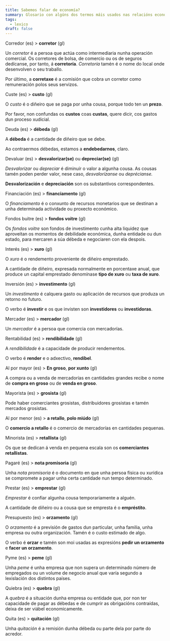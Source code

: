 ```yaml
---
title: Sabemos falar de economía?
summary: Glosario con algúns dos termos máis usados nas relacións económicas
tags:
  - lexico
draft: false
---
```

<article> 

Corredor (es) > **corretor** (gl)

Un *corretor* é a persoa que actúa como intermediaria nunha operación comercial. Os corretores de bolsa, de comercio ou os de seguros dedícanse, por tanto, á **corretoría**. *Corretoría* tamén é o nome do local onde desenvolven o seu traballo.

Por último, a **corretaxe** é a comisión que cobra un corretor como remuneración polos seus servizos. 

</article>

<article> 

Custe (es) > **custo** (gl)

O *custo* é o diñeiro que se paga por unha cousa, porque todo ten un **prezo**. 

Por favor, non confundas os **custos** coas **custas**, quere dicir, cos gastos dun proceso xudicial.

</article>

<article>

Deuda (es) > **débeda** (gl)

A **débeda** é a cantidade de diñeiro que se debe.

Ao contraermos débedas, estamos a **endebedarnos**, claro.

</article>

<article>

Devaluar (es) > **desvalorizar(se)** ou **depreciar(se)** (gl)

*Desvalorizar* ou *depreciar* é diminuír o valor a algunha cousa. As cousas tamén poden perder valor, nese caso, *desvalorízanse* ou *deprécianse.*

**Desvalorización** e **depreciación** son os substantivos correspondentes.

</article>

<article>

Financiación (es) > **financiamento** (gl)

O *financiamento* é o conxunto de recursos monetarios que se destinan a unha determinada actividade ou proxecto económico.

</article> 

<article>

Fondos buitre (es) > **fondos voitre** (gl)

Os *fondos voitre* son fondos de investimento cunha alta liquidez que aproveitan os momentos de debilidade económica, dunha entidade ou dun estado, para mercaren a súa débeda e negociaren con ela despois. 

</article>

<article>

Interés (es) > **xuro** (gl)

O *xuro* é o rendemento proveniente de diñeiro emprestado.

A cantidade de diñeiro, expresada normalmente en porcentaxe anual, que produce un capital emprestado denomínase **tipo de xuro** ou **taxa de xuro**.

</article>

<article>

Inversión (es) > **investimento** (gl)

Un *investimento* é calquera gasto ou aplicación de recursos que produza un retorno no futuro.

O verbo é **investir** e os que invisten son **investidores** ou **investidoras**.

</article>

<article>

Mercader (es) > **mercador** (gl)

Un *mercador* é a persoa que comercia con mercadorías.

</article>

<article>

Rentabilidad (es) > **rendibilidade** (gl)

A *rendibilidade* é a capacidade de producir rendementos.

O verbo é **render** e o adxectivo, **rendíbel**.

</article>

<article>

Al por mayor (es) > **En groso**, **por xunto** (gl)

A compra ou a venda de mercadorías en cantidades grandes recibe o nome de **compra en groso** ou de **venda en groso**.

</article>

<article>

Mayorista (es) > **grosista** (gl)

Pode haber comerciantes grosistas, distribuidores grosistas e tamén mercados grosistas.

</article>

<article>

Al por menor (es) > **a retallo**, **polo miúdo** (gl)

O **comercio a retallo** é o comercio de mercadorías en cantidades pequenas.

</article>

<article>

Minorista (es) > **retallista** (gl)

Os que se dedican á venda en pequena escala son os **comerciantes retallistas**.

</article>

<article>

Pagaré (es) > **nota promisoria** (gl)

Unha *nota promisoria* é o documento en que unha persoa física ou xurídica se compromete a pagar unha certa cantidade nun tempo determinado.

</article>

<article>

Prestar (es) > **emprestar** (gl)

*Emprestar* é confiar algunha cousa temporariamente a alguén.

A cantidade de diñeiro ou a cousa que se empresta é o **empréstito**.

</article>

<article>

Presupuesto (es) > **orzamento** (gl)

O *orzamento* é a previsión de gastos dun particular, unha familia, unha empresa ou outra organización. Tamén é o custo estimado de algo.

O verbo é **orzar** e tamén son moi usadas as expresións **pedir un orzamento** e **facer un orzamento**.

</article>

<article>

Pyme (es) > **peme** (gl)

Unha *peme* é unha empresa que non supera un determinado número de empregados ou un volume de negocio anual que varía segundo a lexislación dos distintos países.

</article>

<article>

Quiebra (es) > **quebra** (gl)

A *quebra* é a situación dunha empresa ou entidade que, por non ter capacidade de pagar as débedas e de cumprir as obrigacións contraídas, deixa de ser viábel economicamente.

</article>

<article>

Quita (es) > **quitación** (gl)

Unha *quitación* é a remisión dunha débeda ou parte dela por parte do acredor.

</article>